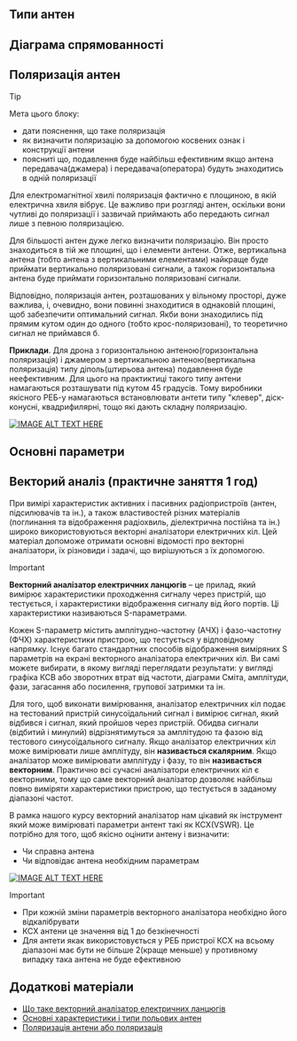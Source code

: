 ## Типи антен

## Діаграма спрямованності

## Поляризація антен

> [!TIP] 
> Мета цього блоку:
>  - дати пояснення, що таке поляризація
>  - як визначити поляризацію за допомогою косвених ознак і конструкції антени
>  - поясниті що, подавлення буде найбільш ефективним якщо антена передавача(джамера) і передавача(оператора) будуть знаходитись в одній поляризації

Для електромагнітної хвилі поляризація фактично є площиною, в якій електрична хвиля вібрує. Це важливо при розгляді антен, оскільки вони чутливі до поляризації і зазвичай приймають або передають сигнал лише з певною поляризацією.

Для більшості антен дуже легко визначити поляризацію. Він просто знаходиться в тій же площині, що і елементи антени. Отже, вертикальна антена (тобто антена з вертикальними елементами) найкраще буде приймати вертикально поляризовані сигнали, а також горизонтальна антена буде приймати горизонтально поляризовані сигнали.

Відповідно, поляризація антен, розташованих у вільному просторі, дуже важлива, і, очевидно, вони повинні знаходитися в однаковій площині, щоб забезпечити оптимальний сигнал. Якби вони знаходились під прямим кутом один до одного (тобто крос-поляризовані), то теоретично сигнал не приймався б. 

**Приклади**. Для дрона з горизонтальною антеною(горизонтальна поляризація) і джамером з вертикальною антеною(вертикальна поляризація) типу діполь(штирьова антена) подавлення буде неефективним. Для цього на практиктиці такого типу антени намагаються розташувати під кутом 45 градусів. Тому виробники якісного РЕБ-у намагаються встановлювати антети типу "клевер", діск-конусні, квадрифилярні, тощо які дають складну поляризацію. 

[![IMAGE ALT TEXT HERE](https://img.youtube.com/vi/Q0qrU4nprB0/0.jpg)](https://www.youtube.com/watch?v=Q0qrU4nprB0)


## Основні параметри

## Векторий аналіз (практичне заняття 1 год)

При вимірі характеристик активних і пасивних радіопристроїв (антен, підсилювачів та ін.), а також властивостей різних матеріалів (поглинання та відображення радіохвиль, діелектрична постійна та ін.) широко використовуються векторні аналізатори електричних кіл. Цей матеріал допоможе отримати основні відомості про векторні аналізатори, їх різновиди і задачі, що вирішуються з їх допомогою.
> [!IMPORTANT]
>**Векторний аналізатор електричних ланцюгів** – це прилад, який вимірює характеристики проходження сигналу через пристрій, що тестується, і характеристики відображення сигналу від його портів. Ці характеристики називаються S-параметрами.

Кожен S-параметр містить амплітудно-частотну (АЧХ) і фазо-частотну (ФЧХ) характеристики пристрою, що тестується у відповідному напрямку. Існує багато стандартних способів відображення виміряних S параметрів на екрані векторного аналізатора електричних кіл. Ви самі можете вибирати, в якому вигляді переглядати результати: у вигляді графіка КСВ або зворотних втрат від частоти, діаграми Сміта, амплітуди, фази, загасання або посилення, групової затримки та ін.

Для того, щоб виконати вимірювання, аналізатор електричних кіл подає на тестований пристрій синусоїдальний сигнал і вимірює сигнал, який відбився і сигнал, який пройшов через пристрій. Обидва сигнали (відбитий і минулий) відрізнятимуться за амплітудою та фазою від тестового синусоїдального сигналу. Якщо аналізатор електричних кіл може вимірювати лише амплітуду, він **називається скалярним**. Якщо аналізатор може вимірювати амплітуду і фазу, то він **називається векторним**. Практично всі сучасні аналізатори електричних кіл є векторними, тому що саме векторний аналізатор дозволяє найбільш повно виміряти характеристики пристрою, що тестується в заданому діапазоні частот.

В рамка нашого курсу векторний аналізатор нам цікавий як інструмент який може вимірюваті параметри антент такі як КСХ(VSWR). Це потрібно для того, щоб якісно оцінити антену і визначити:
- Чи справна антена
- Чи відповідає антена необхідним параметрам

[![IMAGE ALT TEXT HERE](https://img.youtube.com/vi/S4V4TL_5KQg/0.jpg)](https://www.youtube.com/watch?v=S4V4TL_5KQg)

> [!IMPORTANT]
> * При кожній зміни параметрів векторного аналізатора необхідно його відкалібрувати
> * КСХ антени це значення від 1 до безкінечності
> * Для антети якак використовується у РЕБ пристрої КСХ на всьому діапазоні має бути не більше 2(краще меньше) у противному випадку така антена не буде ефективною


## Додаткові матеріали
* [Що таке векторний аналізатор електричних ланцюгів](https://www.tehencom.com/Categories/Network_Analyzers/Basics/Network_Analyzers_Basics-u.htm)
* [Основні характеристики і типи польових антен](https://sprotyvg7.com.ua/wp-content/uploads/2023/05/Osnovni-harakterystyky-anten_ukr.pdf)
* [Поляризація антени або поляризація](https://uk.fmuser.net/news/2014-3-15/869.html)

<!-- [![IMAGE ALT TEXT HERE](https://img.youtube.com/vi/YOUTUBE_VIDEO_ID_HERE/0.jpg)](https://www.youtube.com/watch?v=YOUTUBE_VIDEO_ID_HERE) -->

